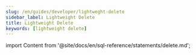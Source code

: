 ```yaml
---
slug: /en/guides/developer/lightweght-delete
sidebar_label: Lightweight Delete
title: Lightweight Delete
keywords: [lightweight delete]
---
```

import Content from '@site/docs/en/sql-reference/statements/delete.md';

<Content />
